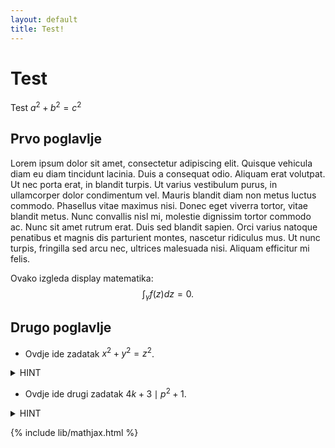 ```yaml
---
layout: default
title: Test!
---
```

# Test
Test $a^2 + b^2 = c^2$

## Prvo poglavlje

Lorem ipsum dolor sit amet, consectetur adipiscing elit. Quisque vehicula diam eu diam tincidunt lacinia. Duis a consequat odio. Aliquam erat volutpat. Ut nec porta erat, in blandit turpis. Ut varius vestibulum purus, in ullamcorper dolor condimentum vel. Mauris blandit diam non metus luctus commodo. Phasellus vitae maximus nisi. Donec eget viverra tortor, vitae blandit metus. Nunc convallis nisl mi, molestie dignissim tortor commodo ac. Nunc sit amet rutrum erat. Duis sed blandit sapien. Orci varius natoque penatibus et magnis dis parturient montes, nascetur ridiculus mus. Ut nunc turpis, fringilla sed arcu nec, ultrices malesuada nisi. Aliquam efficitur mi felis.

Ovako izgleda display matematika: $$\int_{\gamma} f(z)dz = 0. $$

## Drugo poglavlje

- Ovdje ide zadatak $x^2 + y^2 = z^2$.
<details><summary>HINT</summary>
<p>
  
  Pitagorin poučak!
  
</p>
</details>

- Ovdje ide drugi zadatak $4k + 3 \mid p^2 + 1$.
<details><summary>HINT</summary>
<p>
  
  Onaj famozni teorem!
  
</p>
</details>

{% include lib/mathjax.html %}
